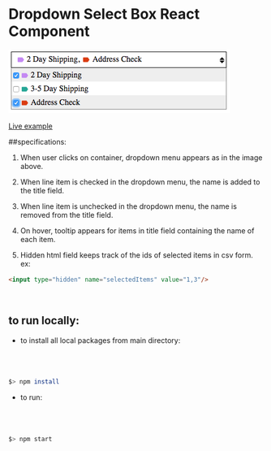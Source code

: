 # Dropdown Select Box React Component

![drop-down select](https://raw.githubusercontent.com/andrewtdunn/drop_down_select/master/dist/assets/dropdownselect.png)

[Live example](http://andrewtdunn.com/_dropdownselectbox/)

##specifications:

1. When user clicks on container, dropdown menu appears as in the image above.

1. When line item is checked in the dropdown menu, the name is added to the title field.

1. When line item is unchecked in the dropdown menu, the name is removed from the title field.

1. On hover, tooltip appears for items in title field containing the name of each item.

1. Hidden html field keeps track of the ids of selected items in csv form. ex:

```html
<input type="hidden" name="selectedItems" value="1,3"/>
```

<br>

## to run locally:

- to install all local packages from main directory:
```bash



$> npm install


```

- to run:
```bash



$> npm start


```
